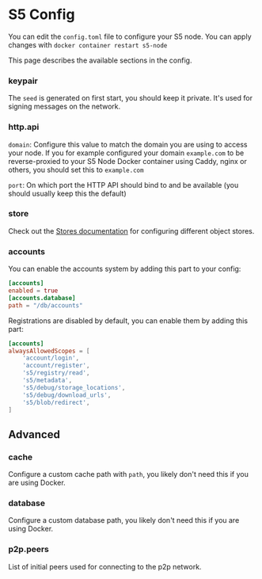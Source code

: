 # S5 Config

You can edit the `config.toml` file to configure your S5 node. You can apply changes with `docker container restart s5-node`

This page describes the available sections in the config.

### keypair

The `seed` is generated on first start, you should keep it private. It's used for signing messages on the network.

### http.api

`domain`: Configure this value to match the domain you are using to access your node. If you for example configured your domain `example.com` to be reverse-proxied to your S5 Node Docker container using Caddy, nginx or others, you should set this to `example.com`

`port`: On which port the HTTP API should bind to and be available (you should usually keep this the default)

### store

Check out the [Stores documentation](/stores/index.html) for configuring different object stores.

### accounts

You can enable the accounts system by adding this part to your config:

```toml
[accounts]
enabled = true
[accounts.database]
path = "/db/accounts"
```

Registrations are disabled by default, you can enable them by adding this part:

```toml
[accounts]
alwaysAllowedScopes = [
    'account/login',
    'account/register',
    's5/registry/read',
    's5/metadata',
    's5/debug/storage_locations',
    's5/debug/download_urls',
    's5/blob/redirect',
]
```

## Advanced

### cache

Configure a custom cache path with `path`, you likely don't need this if you are using Docker.

### database

Configure a custom database path, you likely don't need this if you are using Docker.

### p2p.peers

List of initial peers used for connecting to the p2p network.